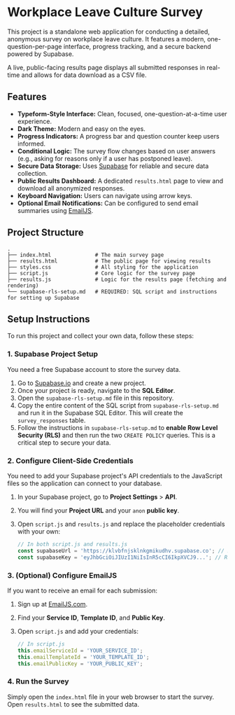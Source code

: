 # Workplace Leave Culture Survey

This project is a standalone web application for conducting a detailed, anonymous survey on workplace leave culture. It features a modern, one-question-per-page interface, progress tracking, and a secure backend powered by Supabase.

A live, public-facing results page displays all submitted responses in real-time and allows for data download as a CSV file.

## Features

-   **Typeform-Style Interface:** Clean, focused, one-question-at-a-time user experience.
-   **Dark Theme:** Modern and easy on the eyes.
-   **Progress Indicators:** A progress bar and question counter keep users informed.
-   **Conditional Logic:** The survey flow changes based on user answers (e.g., asking for reasons only if a user has postponed leave).
-   **Secure Data Storage:** Uses [Supabase](https://supabase.io/) for reliable and secure data collection.
-   **Public Results Dashboard:** A dedicated `results.html` page to view and download all anonymized responses.
-   **Keyboard Navigation:** Users can navigate using arrow keys.
-   **Optional Email Notifications:** Can be configured to send email summaries using [EmailJS](https://www.emailjs.com/).

## Project Structure

```
.
├── index.html              # The main survey page
├── results.html            # The public page for viewing results
├── styles.css              # All styling for the application
├── script.js               # Core logic for the survey page
├── results.js              # Logic for the results page (fetching and rendering)
└── supabase-rls-setup.md   # REQUIRED: SQL script and instructions for setting up Supabase
```

## Setup Instructions

To run this project and collect your own data, follow these steps:

### 1. Supabase Project Setup

You need a free Supabase account to store the survey data.

1.  Go to [Supabase.io](https://supabase.io/) and create a new project.
2.  Once your project is ready, navigate to the **SQL Editor**.
3.  Open the `supabase-rls-setup.md` file in this repository.
4.  Copy the entire content of the SQL script from `supabase-rls-setup.md` and run it in the Supabase SQL Editor. This will create the `survey_responses` table.
5.  Follow the instructions in `supabase-rls-setup.md` to **enable Row Level Security (RLS)** and then run the two `CREATE POLICY` queries. This is a critical step to secure your data.

### 2. Configure Client-Side Credentials

You need to add your Supabase project's API credentials to the JavaScript files so the application can connect to your database.

1.  In your Supabase project, go to **Project Settings** > **API**.
2.  You will find your **Project URL** and your `anon` **public key**.
3.  Open `script.js` and `results.js` and replace the placeholder credentials with your own:

    ```javascript
    // In both script.js and results.js
    const supabaseUrl = 'https://klvbfnjsklnkgmikudhv.supabase.co'; // Replace with your URL
    const supabaseKey = 'eyJhbGciOiJIUzI1NiIsInR5cCI6IkpXVCJ9...'; // Replace with your anon key
    ```

### 3. (Optional) Configure EmailJS

If you want to receive an email for each submission:

1.  Sign up at [EmailJS.com](https://www.emailjs.com/).
2.  Find your **Service ID**, **Template ID**, and **Public Key**.
3.  Open `script.js` and add your credentials:

    ```javascript
    // In script.js
    this.emailServiceId = 'YOUR_SERVICE_ID';
    this.emailTemplateId = 'YOUR_TEMPLATE_ID';
    this.emailPublicKey = 'YOUR_PUBLIC_KEY';
    ```

### 4. Run the Survey

Simply open the `index.html` file in your web browser to start the survey. Open `results.html` to see the submitted data. 